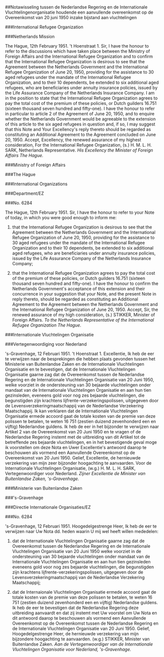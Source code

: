 <meta http-equiv='Content-Type' content='text/html; charset=utf-8' />

##Notawisseling tussen de Nederlandse Regering en de Internationale Vluchtelingenorganisatie houdende een aanvullende overeenkomst op de Overeenkomst van 20 juni 1950 inzake bijstand aan vluchtelingen

###International Refugee Organization

###Netherlands Mission

The Hague, 12th February 1951. 't Hoenstraat 1. Sir, I have the honour to refer to the discussions which have taken place between the Ministry of Foreign Affairs and the International Refugee Organization and to confirm that the International Refugee Organization is desirous to see that the Agreement between the Netherlands Government and the International Refugee Organization of June 20, 1950, providing for the assistance to 30 aged refugees under the mandate of the International Refugee Organization, and to their 10 dependents, be extended to six additional aged refugees, who are beneficiaries under annuity insurance policies, issued by the Life Assurance Company of the Netherlands Insurance Company. I am in the position to state that the International Refugee Organization agrees to pay the total cost of the premium of these policies, or Dutch guilders 16.751 (sixteen thousand seven hundred and fifty-one). I have the honour to refer in particular to article 2 of the Agreement of June 20, 1950, and to enquire whether the Netherlands Government would be agreeable to the extension of this article to the six aged refugees in question and, if so, I may suggest that this Note and Your Excellency's reply thereto should be regarded as constituting an Additional Agreement to the Agreement concluded on June 20, 1950. Accept, Excellency, the renewed assurance of my highest consideration, For the International Refugee Organization, (s.) H. M. L. H. SARK, Netherlands Representative.  *His Excellency*   *the Minister of Foreign Affairs*   *The Hague.*    

###Ministry of Foreign Affairs

###The Hague

###International Organizations

###Department/EZ

###No. 6284

The Hague, 12th February 1951. Sir, I have the honour to refer to your Note of today, in which you were good enough to inform me: 

1) that the International Refugee Organization is desirous to see that the Agreement between the Netherlands Government and the International Refugee Organization of June 20, 1950, providing for the assistance to 30 aged refugees under the mandate of the International Refugee Organization and to their 10 dependents, be extended to six additional aged refugees, who are beneficiaries under annuity insurance policies, issued by the Life Assurance Company of the Netherlands Insurance Company;  

2) that the International Refugee Organization agrees to pay the total cost of the premium of these policies, or Dutch guilders 16.751 (sixteen thousand seven hundred and fifty-one).   I have the honour to confirm the Netherlands Government's acceptance of this extension and their concurrence in your suggestion that your Note, and the present Note in reply thereto, should be regarded as constituting an Additional Agreement to the Agreement between the Netherlands Government and the International Refugee Organization of June 20, 1950. Accept, Sir, the renewed assurance of my high consideration, (s.) STIKKER, Minister of Foreign Affairs.  *To the Netherlands Representative*   *of the International Refugee Organization*   *The Hague.*    

###Internationale Vluchtelingen Organisatie

###Vertegenwoordiging voor Nederland

's-Gravenhage, 12 Februari 1951. 't Hoenstraat 1. Excellentie, Ik heb de eer te verwijzen naar de besprekingen die hebben plaats gevonden tussen het Ministerie van Buitenlandse Zaken en de Internationale Vluchtelingen Organisatie en te bevestigen, dat de Internationale Vluchtelingen Organisatie gaarne zag dat de Overeenkomst tussen de Nederlandse Regering en de Internationale Vluchtelingen Organisatie van 20 Juni 1950, welke voorziet in de ondersteuning van 30 bejaarde vluchtelingen onder mandaat van de Internationale Vluchtelingen Organisatie en aan hun tien gezinsleden, eveneens gold voor nog zes bejaarde vluchtelingen, die begunstigden zijn krachtens lijfrente-verzekeringspolissen, uitgegeven door de Levensverzekeringmaatschappij van de Nederlandse Verzekering Maatschappij. Ik kan verklaren dat de Internationale Vluchtelingen Organisatie ermede accoord gaat de totale kosten van de premie van deze polissen te betalen, te weten 16 751 (zestien duizend zevenhonderd een en vijftig) Nederlandse guldens. Ik heb de eer in het bijzonder te verwijzen naar Artikel 2 van de Overeenkomst van 20 Juni 1950 en te vragen of de Nederlandse Regering instemt met de uitbreiding van dit Artikel tot de betreffende zes bejaarde vluchtelingen, en in het bevestigende geval moge ik voorstellen om deze Nota en Uwer Excellentie's antwoord daarop te beschouwen als vormend een Aanvullende Overeenkomst op de Overeenkomst van 20 Juni 1950. Gelief, Excellentie, de hernieuwde verzekering van mijn zeer bijzonder hoogachting te aanvaarden. Voor de Internationale Vluchtelingen Organisatie, (w.g.) H. M. L. H. SARK, Vertegenwoordiger voor Nederland.  *Zijner Excellentie de Minister van*   *Buitenlandse Zaken,*   *'s-Gravenhage.*    

###Ministerie van Buitenlandse Zaken

###'s-Gravenhage

###Directie Internationale Organisaties/EZ

###No. 6284

's-Gravenhage, 12 Februari 1951. Hoogedelgestrenge Heer, Ik heb de eer te verwijzen naar Uw Nota dd. heden waarin U mij wel heeft willen mededelen: 

1) dat de Internationale Vluchtelingen Organisatie gaarne zag dat de Overeenkomst tussen de Nederlandse Regering en de Internationale Vluchtelingen Organisatie van 20 Juni 1950 welke voorziet in de ondersteuning van 30 bejaarde vluchtelingen onder mandaat van de Internationale Vluchtelingen Organisatie en aan hun tien gezinsleden eveneens gold voor nog zes bejaarde vluchtelingen, die begunstigden zijn krachtens lijfrente-verzekeringspolissen, uitgegeven door de Levensverzekeringmaatschappij van de Nederlandse Verzekering Maatschappij;  

2) dat de Internaionale Vluchtelingen Organisatie ermede accoord gaat de totale kosten van de premie van deze polissen te betalen, te weten 16 751 (zestien duizend zevenhonderd een en vijftig) Nederlandse guldens.   Ik heb de eer te bevestigen dat de Nederlandse Regering deze uitbreiding aanvaardt en dat zij instemt met Uw voorstel om Uw Nota en dit antwoord daarop te beschouwen als vormend een Aanvullende Overeenkomst op de Overeenkomst tussen de Nederlandse Regering en de Internationale Vluchtelingen Organisatie van 20 Juni 1950. Gelief, Hoogedelgestrenge Heer, de hernieuwde verzekering van mijn bijzondere hoogachting te aanvaarden. (w.g.) STIKKER, Minister van Buitenlandse Zaken.  *Aan de Vertegenwoordiger van de Internationale*   *Vluchtelingen Organisatie voor Nederland,*   *'s-Gravenhage.*    

